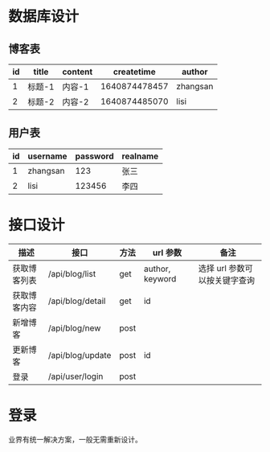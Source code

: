 # 数据库设计

## 博客表

| id  | title | content | createtime    | author   |
| --- | ----- | ------- | ------------- | -------- |
| 1   | 标题-1  | 内容-1    | 1640874478457 | zhangsan |
| 2   | 标题-2  | 内容-2    | 1640874485070 | lisi     |

## 用户表

| id  | username | password | realname |
| --- | -------- | -------- | -------- |
| 1   | zhangsan | 123      | 张三       |
| 2   | lisi     | 123456   | 李四       |

# 接口设计

| 描述     | 接口               | 方法   | url 参数          | 备注                |
| ------ | ---------------- | ---- | --------------- | ----------------- |
| 获取博客列表 | /api/blog/list   | get  | author, keyword | 选择 url 参数可以按关键字查询 |
| 获取博客内容 | /api/blog/detail | get  | id              |                   |
| 新增博客   | /api/blog/new    | post |                 |                   |
| 更新博客   | /api/blog/update | post | id              |                   |
| 登录     | /api/user/login  | post |                 |                   |



# 登录

业界有统一解决方案，一般无需重新设计。
